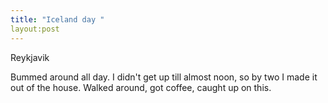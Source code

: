 ```yaml
---
title: "Iceland day "
layout:post
---
```

Reykjavik

Bummed around all day. I didn't get up till almost noon, so by two I made it out of the house. Walked around, got coffee, caught up on this.